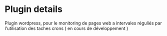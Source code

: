 # Plugin details

Plugin wordpress, pour le monitoring de pages web a intervales réguliés par l'utilisation des taches crons ( en cours de développement ) 
